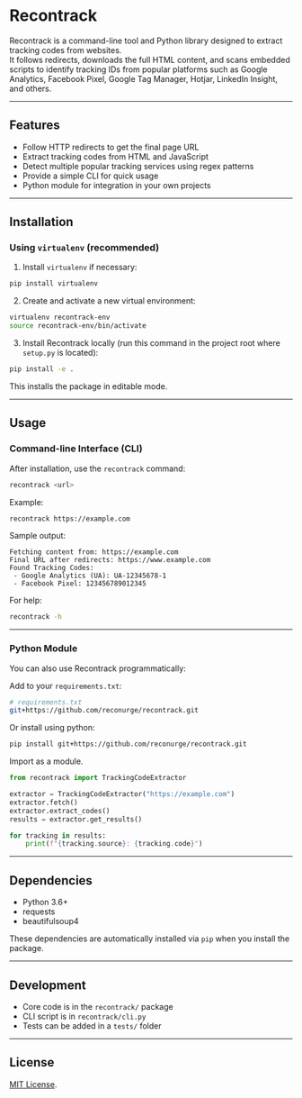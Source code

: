 # Recontrack

Recontrack is a command-line tool and Python library designed to extract tracking codes from websites.  
It follows redirects, downloads the full HTML content, and scans embedded scripts to identify tracking IDs from popular platforms such as Google Analytics, Facebook Pixel, Google Tag Manager, Hotjar, LinkedIn Insight, and others.

---

## Features

- Follow HTTP redirects to get the final page URL  
- Extract tracking codes from HTML and JavaScript  
- Detect multiple popular tracking services using regex patterns  
- Provide a simple CLI for quick usage  
- Python module for integration in your own projects  

---

## Installation

### Using `virtualenv` (recommended)

1. Install `virtualenv` if necessary:

```bash
pip install virtualenv
````

2. Create and activate a new virtual environment:

```bash
virtualenv recontrack-env
source recontrack-env/bin/activate
```

3. Install Recontrack locally (run this command in the project root where `setup.py` is located):

```bash
pip install -e .
```

This installs the package in editable mode.

---

## Usage

### Command-line Interface (CLI)

After installation, use the `recontrack` command:

```bash
recontrack <url>
```

Example:

```bash
recontrack https://example.com
```

Sample output:

```
Fetching content from: https://example.com
Final URL after redirects: https://www.example.com
Found Tracking Codes:
 - Google Analytics (UA): UA-12345678-1
 - Facebook Pixel: 123456789012345
```

For help:

```bash
recontrack -h
```

---

### Python Module

You can also use Recontrack programmatically:

Add to your `requirements.txt`:

```bash
# requirements.txt
git+https://github.com/reconurge/recontrack.git
```

Or install using python:

```bash
pip install git+https://github.com/reconurge/recontrack.git
```

Import as a module.

```python
from recontrack import TrackingCodeExtractor

extractor = TrackingCodeExtractor("https://example.com")
extractor.fetch()
extractor.extract_codes()
results = extractor.get_results()

for tracking in results:
    print(f"{tracking.source}: {tracking.code}")
```

---

## Dependencies

* Python 3.6+
* requests
* beautifulsoup4

These dependencies are automatically installed via `pip` when you install the package.

---

## Development

* Core code is in the `recontrack/` package
* CLI script is in `recontrack/cli.py`
* Tests can be added in a `tests/` folder

---

## License

[MIT License](https://github.com/reconurge/recontrack/blob/main/LICENSE).